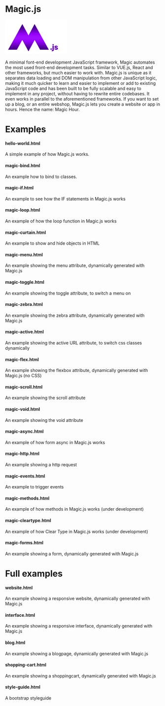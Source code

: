 # Magic.js

<img src="https://github.com/flaneurette/Magic.js/blob/main/assets/images/magic-js-logo.png" />

A minimal font-end development JavaScript framework, Magic automates the most used front-end development tasks. Similar to VUE.js, React and other frameworks, but much easier to work with. Magic.js is unique as it separates data loading and DOM manipulation from other JavaScript logic, making it much quicker to learn and easier to implement or add to existing JavaScript code and has been built to be fully scalable and easy to implement in any project, without having to rewrite entire codebases. It even works in parallel to the aforementioned frameworks. If you want to set up a blog, or an entire webshop, Magic.js lets you create a website or app in hours. Hence the name: Magic Hour.

# Examples

#### hello-world.html
A simple example of how Magic.js works.
#### magic-bind.html
An example how to bind to classes.
#### magic-if.html
An example to see how the IF statements in Magic.js works
#### magic-loop.html
An example of how the loop function in Magic.js works
#### magic-curtain.html
An example to show and hide objects in HTML
#### magic-menu.html
An example showing the menu attribute, dynamically generated with Magic.js
#### magic-toggle.html
An example showing the toggle attribute, to switch a menu on
#### magic-zebra.html
An example showing the zebra attribute, dynamically generated with Magic.js
#### magic-active.html
An example showing the active URL attribute, to switch css classes dynamically
#### magic-flex.html
An example showing the flexbox attribute, dynamically generated with Magic.js (no CSS)
#### magic-scroll.html
An example showing the scroll attribute
#### magic-void.html
An example showing the void attribute
#### magic-async.html
An example of how form async in Magic.js works
#### magic-http.html
An example showing a http request
#### magic-events.html
An example to trigger events
#### magic-methods.html
An example of how methods in Magic.js works (under development)
#### magic-cleartype.html
An example of how Clear Type in Magic.js works (under development)
#### magic-forms.html
An example showing a form, dynamically generated with Magic.js

# Full examples
#### website.html
An example showing a responsive website, dynamically generated with Magic.js
#### interface.html
An example showing a responsive interface, dynamically generated with Magic.js
#### blog.html
An example showing a blogpage, dynamically generated with Magic.js
#### shopping-cart.html
An example showing a shoppingcart, dynamically generated with Magic.js
#### style-guide.html
A bootstrap styleguide

